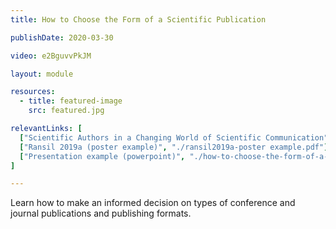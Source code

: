 ```yaml
---
title: How to Choose the Form of a Scientific Publication

publishDate: 2020-03-30

video: e2BguvvPkJM

layout: module

resources:
  - title: featured-image
    src: featured.jpg

relevantLinks: [
  ["Scientific Authors in a Changing World of Scientific Communication", "https://pubmed.ncbi.nlm.nih.gov/31419421/"],
  ["Ransil 2019a (poster example)", "./ransil2019a-poster example.pdf"],
  ["Presentation example (powerpoint)", "./how-to-choose-the-form-of-a-scientific-publication/presentation example_Ransil.pdf"]
]    

---
```


Learn how to make an informed decision on types of conference and journal publications and publishing formats.

<!--more-->
